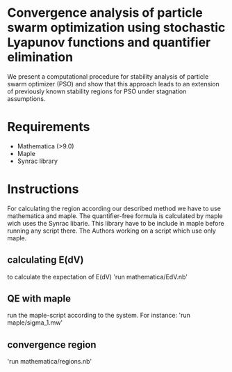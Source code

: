 # Convergence analysis of particle swarm optimization using stochastic Lyapunov functions and quantifier elimination
We present a computational procedure for stability analysis of particle swarm optimizer (PSO) and show that this approach leads to an extension of previously known stability regions for PSO under stagnation assumptions.

# Requirements
- Mathematica (>9.0)
- Maple
- Synrac library
# Instructions
For calculating the region according our described method we have to use mathematica and maple. The quantifier-free formula is calculated by maple wich uses the Synrac libarie. This library have to be include in maple before running any script there.
The Authors working on a script which use only maple.
## calculating E(dV)
to calculate the expectation of E(dV) 'run mathematica/EdV.nb'
## QE with maple
run the maple-script according to the system. For instance:
'run maple/sigma_1.mw'
## convergence region
'run mathematica/regions.nb'
